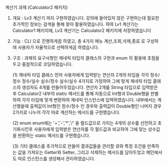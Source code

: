 계산기 과제 (Calculator2 패키지)
1. 개요 : Lv3 계산기 까지 구현하였습니다. 강의에 들어있지 않은 구현하는데 필요한 추가적인 정보는 검색을 통해 찾아 활용하였습니다. 하여 Lv1 계산기는 Calculator1 패키지에, Lv3 계산기는 Calculator2 패키지에 저장하였습니다
   
3. 기능 : CLI 으로 진행하게끔 하였고, 총 4가지 메뉴 계산,조회,삭제,종료 로 구성하여 사용자가 자율적으로 선택하게끔 하였습니다.
   
4. 구조 : 과제의 요구사항인 제네릭 타입의 클래스의 구현과 enum 의 활용에 초점을 두고 중점적으로 코딩하였습니다.
   
   (1) 제네릭 타입 클래스
   먼저 사용자에게 입력받는 연산자 2개의 타입을 각각 정수/정수 정수/실수 실수/정수 실수/실수 4가지로 가정하여 그에 맞게 제네릭 타입 클래스의 생성자도 4개를 만들어두었습니다.
   연산자 2개를 String 타입으로 입력받은 후 Calculator2 내부의 static 메서드를 통해 자동으로 Int형과 Double형을 판별하여 각각 타입에 맞게 변환하여 제네릭 인스턴스에 입력하였습니다.
   내부에서는 계산했을때 출력값이 Int형인 정수/정수 인 경우와 출력값이 Double형인 나머지 경우 2가지로 나누어 각각 따로 계산하는 메서드를 구현했습니다.

   (2) enum
   enum에는 '+','-','*','/' 을 필드값으로 가지는 4개의 상수를 선언하고 초기화시킨후 사용자에게 입력받은 연산자를 각 필드값과 비교하여 그에 맞는 상수값을 반환하는 static 메서드를 구현했습니다.

   (3) 기타
   클래스를 추가적으로 만들어 결과값들을 관리할 큐와 특정 조건을 만족하는 값을 가져오는 Getter와 Setter, 그리고 삭제하는 메서드를 담아두었고 메인에서도 따로 인스턴스를 생성해서 관리하였습니다.
   
